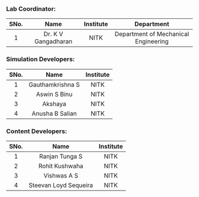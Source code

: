 <!-- Remove all lines above this line before making changes to the file -->

### Lab Coordinator:

| SNo. |        Name         | Institute |              Department              |
| :--: | :-----------------: | :-------: | :----------------------------------: |
|  1   | Dr. K V Gangadharan |   NITK    | Department of Mechanical Engineering |

### Simulation Developers:

| SNo. |       Name       | Institute |
| :--: | :--------------: | :-------: |
|  1   | Gauthamkrishna S |   NITK    |
|  2   |   Aswin S Binu   |   NITK    |
|  3   |     Akshaya      |   NITK    |
|  4   | Anusha B Salian  |   NITK    |

### Content Developers:

| SNo. |         Name          | Institute |
| :--: | :-------------------: | :-------: |
|  1   |    Ranjan Tunga S     |   NITK    |
|  2   |    Rohit Kushwaha     |   NITK    |
|  3   |      Vishwas A S      |   NITK    |
|  4   | Steevan Loyd Sequeira |   NITK    |
